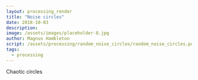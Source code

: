 ```yaml
---
layout: processing_render
title: "Noise circles"
date: 2018-10-03
description: 
image: /assets/images/placeholder-8.jpg
author: Magnus Hambleton
script: /assets/processing/random_noise_circles/random_noise_circles.pde
tags: 
  - processing
---
```

Chaotic circles

